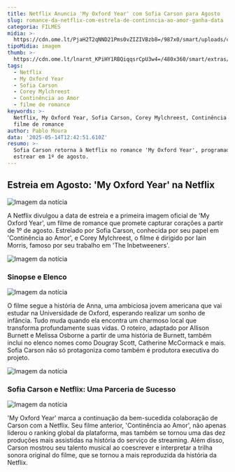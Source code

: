 ```yaml
---
title: Netflix Anuncia 'My Oxford Year' com Sofia Carson para Agosto
slug: romance-da-netflix-com-estrela-de-continncia-ao-amor-ganha-data
categoria: FILMES
midia: >-
  https://cdn.ome.lt/PjaH2T2qNND21Pms0vZIZIVBzb8=/987x0/smart/uploads/conteudo/fotos/Design_sem_nome_-_2025-05-13T213638.296.png
tipoMidia: imagem
thumb: >-
  https://cdn.ome.lt/lnarnt_KPiHY1RBQiqqsrCpU3w4=/480x360/smart/extras/conteudos/Design_sem_nome_-_2025-05-13T213638.296_ltpUlSC.png
tags:
  - Netflix
  - My Oxford Year
  - Sofia Carson
  - Corey Mylchreest
  - Continência ao Amor
  - filme de romance
keywords: >-
  Netflix, My Oxford Year, Sofia Carson, Corey Mylchreest, Continência ao Amor,
  filme de romance
author: Pablo Moura
data: '2025-05-14T12:42:51.610Z'
resumo: >-
  Sofia Carson retorna à Netflix no romance 'My Oxford Year', programado para
  estrear em 1º de agosto.
---
```


## Estreia em Agosto: 'My Oxford Year' na Netflix

![Imagem da notícia](https://cdn.ome.lt/OJCrQP9OPHuA28541gwBDEKA3cc=/fit-in/837x500/smart/uploads/conteudo/fotos/moy_03.08.33.02.png)

A Netflix divulgou a data de estreia e a primeira imagem oficial de 'My Oxford Year', um filme de romance que promete capturar corações a partir de 1º de agosto. Estrelado por Sofia Carson, conhecida por seu papel em 'Continência ao Amor', e Corey Mylchreest, o filme é dirigido por Iain Morris, famoso por seu trabalho em 'The Inbetweeners'.

![Imagem da notícia](https://cdn.ome.lt/sxkcHHPZq25LM-BM0AR31w0KUMs=/fit-in/837x500/smart/uploads/conteudo/fotos/MOY_Unit_00188RCG.png)

### Sinopse e Elenco

![Imagem da notícia](https://cdn.ome.lt/qTKIGs7JinnFJyOAgg6aebiwWdw=/fit-in/837x500/smart/uploads/conteudo/fotos/MOY_Unit_00444RCG-1.png)

O filme segue a história de Anna, uma ambiciosa jovem americana que vai estudar na Universidade de Oxford, esperando realizar um sonho de infância. Tudo muda quando ela encontra um charmoso local que transforma profundamente suas vidas. O roteiro, adaptado por Allison Burnett e Melissa Osborne a partir de uma história de Burnett, também inclui no elenco nomes como Dougray Scott, Catherine McCormack e mais. Sofia Carson não só protagoniza como também é produtora executiva do projeto.

![Imagem da notícia](https://cdn.ome.lt/w50kEhK1DU-I51uk4Aj5OpH_30M=/fit-in/837x500/smart/uploads/conteudo/fotos/MOY_Unit_01814RCG-1.png)

### Sofia Carson e Netflix: Uma Parceria de Sucesso

![Imagem da notícia](https://cdn.ome.lt/EW1SHLjItgqh-qDV7z8bCDc8sSY=/fit-in/837x500/smart/uploads/conteudo/fotos/MOY_Unit_13716RCG-1.png)

'My Oxford Year' marca a continuação da bem-sucedida colaboração de Carson com a Netflix. Seu filme anterior, 'Continência ao Amor', não apenas liderou o ranking global da plataforma, mas também se tornou uma das dez produções mais assistidas na história do serviço de streaming. Além disso, Carson mostrou seu talento musical ao coescrever e interpretar a trilha sonora original do filme, que se tornou a mais reproduzida da história da Netflix.

